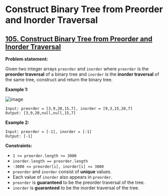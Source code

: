 # Construct Binary Tree from Preorder and Inorder Traversal

## [105. Construct Binary Tree from Preorder and Inorder Traversal](https://leetcode.com/problems/construct-binary-tree-from-preorder-and-inorder-traversal/)

**Problem statement:**

Given two integer arrays `preorder` and `inorder` where `preorder` is the **preorder traversal** of a binary tree and `inorder` is the **inorder traversal** of the same tree, construct and return the binary tree.
 
**Example 1:**

![image](https://user-images.githubusercontent.com/20440403/178897300-8ae101d9-f18c-4f79-ae99-3855cae6b777.png)

```
Input: preorder = [3,9,20,15,7], inorder = [9,3,15,20,7]
Output: [3,9,20,null,null,15,7]
```

**Example 2:**

```
Input: preorder = [-1], inorder = [-1]
Output: [-1]
```

**Constraints:**

* `1 <= preorder.length <= 3000`
* `inorder.length == preorder.length`
* `-3000 <= preorder[i], inorder[i] <= 3000`
* `preorder` and `inorder` consist of **unique** values.
* Each value of `inorder` also appears in `preorder`.
* `preorder` is **guaranteed** to be the preorder traversal of the tree.
* `inorder` is **guaranteed** to be the inorder traversal of the tree.
